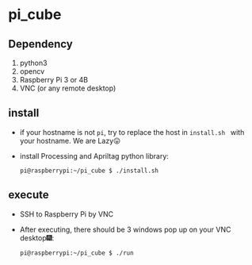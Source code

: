 # pi_cube

## Dependency

1. python3
2. opencv
3. Raspberry Pi 3 or 4B
4. VNC (or any remote desktop)

## install

* if your hostname is not ```pi```, try to replace the host in ```install.sh ``` with your hostname. We are Lazy😛️
* install Processing and Apriltag python library:

  ```
  pi@raspberrypi:~/pi_cube $ ./install.sh
  ```

## execute

* SSH to Raspberry Pi by VNC
* After executing, there should be 3 windows pop up on your VNC desktop🎆️:
  
  ```
  pi@raspberrypi:~/pi_cube $ ./run
  ```
